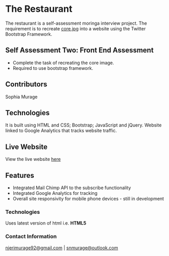 #   The Restaurant
The restaurant is a self-assessment moringa interview project. The requirement is to recreate [core.jpg](https://github.com/SophiaNM/selfassessment2/blob/master/core.jpg) into a website using the Twitter Bootstrap Framework.



## Self Assessment Two: Front End Assessment

- Complete the task of recreating the core image.
- Required to use bootstrap framework.


## Contributors

Sophia Murage


## Technologies

It is built using HTML and CSS; Bootstrap; JavaScript and jQuery.
Website linked to Google Analytics that tracks website traffic.


## Live Website

View the live website [here](https://sophianm.github.io/selfassessment2)

## Features
* Integrated Mail Chimp API to the subscribe functionality 
* Integrated Google Analytics for tracking
* Overall site responsivity for mobile phone devices - still in development

### Technologies
Uses latest version of html i.e. **HTML5**

### Contact Information
njerimurage92@gmail.com | snmurage@outlook.com
